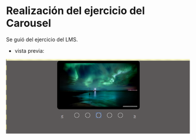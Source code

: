 # Realización del ejercicio del Carousel

Se guió del ejercicio del LMS.

* vista previa:

!['img'](assets/images/img.png)